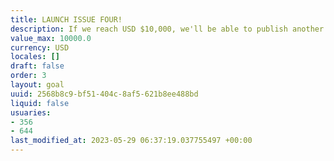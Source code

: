 ```yaml
---
title: LAUNCH ISSUE FOUR!
description: If we reach USD $10,000, we'll be able to publish another issue of COMPOST.
value_max: 10000.0
currency: USD
locales: []
draft: false
order: 3
layout: goal
uuid: 2568b8c9-bf51-404c-8af5-621b8ee488bd
liquid: false
usuaries:
- 356
- 644
last_modified_at: 2023-05-29 06:37:19.037755497 +00:00
---
```


